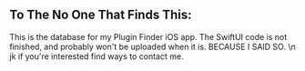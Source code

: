 ## To The No One That Finds This:

This is the database for my Plugin Finder iOS app. 
The SwiftUI code is not finished, and probably won't be uploaded when it is. 
BECAUSE I SAID SO. \n
jk if you're interested find ways to contact me. 

